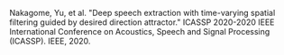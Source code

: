 Nakagome, Yu, et al. "Deep speech extraction with time-varying spatial filtering guided by desired direction attractor." ICASSP 2020-2020 IEEE International Conference on Acoustics, Speech and Signal Processing (ICASSP). IEEE, 2020.


